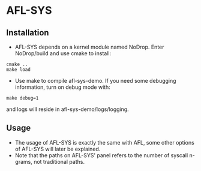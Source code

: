 # AFL-SYS

## Installation
* AFL-SYS depends on a kernel module named NoDrop. Enter NoDrop/build and use cmake to install:
```
cmake ..
make load
```
* Use make to compile afl-sys-demo. 
If you need some debugging information, turn on debug mode with: 
```
make debug=1
``` 
and logs will reside in afl-sys-demo/logs/logging.

## Usage
* The usage of AFL-SYS is exactly the same with AFL, some other options of AFL-SYS will later be explained.
* Note that the paths on AFL-SYS' panel refers to the number of syscall n-grams, not traditional paths.

